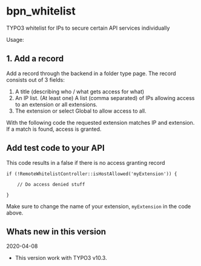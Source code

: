 # bpn_whitelist
TYPO3 whitelist for IPs to secure certain API services individually

Usage: 

## 1. Add a record 
Add a record through the backend in a folder type page.
The record consists out of 3 fields: 
1. A title (describing who / what gets access for what)
2. An IP list. (At least one) A list (comma separated) of IPs allowing access to an extension or all extensions. 
3. The extension or select Global to allow access to all.

With the following code the requested extension matches IP and extension. If a match is found, access is granted. 

## Add test code to your API
This code results in a false if there is no access granting record 

    if (!RemoteWhitelistController::isHostAllowed('myExtension')) {
        
        // Do access denied stuff
        
    }

Make sure to change the name of your extension, ``myExtension`` in the code above.

## Whats new in this version

2020-04-08
* This version work with TYPO3 v10.3.